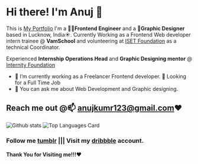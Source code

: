 # Hi there! I'm Anuj 👋
This is [My Portfolio](https://anujkumar.gtsb.io/)
I'm a 🧑‍💻**Frontend Engineer** and a 🎨**Graphic Designer** based in Lucknow, India☀️. 
Currently Working as a Frontend Web developer intern trainee @ **VamSchool** and volunteering at [ISET Foundation](https://isetf.org) as a technical Coordinator.

Experienced **Internship Operations Head** and **Graphic Designing mentor** @ [Internity Foundation](https://internity.in) 

- 🔭 I’m currently working as a Freelancer Frontend developer. 👯 Looking for a Full Time Job
- 💬 You can ask me about Web Development and Graphic designing. 

## Reach me out @📫 **anujkumr123@gmail.com**❤️

![Github stats](https://github-readme-stats.vercel.app/api?username=43215-Anuj&theme=algolia&show_icons=true&count_private=true)
![Top Languages Card](https://github-readme-stats.vercel.app/api/top-langs/?username=43215-Anuj&layout=compact&hide=c)

### Follow me **[tumblr](https://ajkkumr.tumblr.com/)** |||  Visit my **[dribbble](https://dribbble.com/Anujkumar)** account.

#### Thank You for Visiting me!!!❤️

